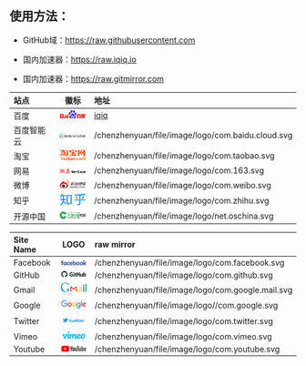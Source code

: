 ## 使用方法：

- GitHub域：https://raw.githubusercontent.com

- 国内加速器：https://raw.iqiq.io

- 国内加速器：https://raw.gitmirror.com

<!--
<img width="48" src="./" />

源域：https://raw.githubusercontent.com
加速：https://raw.iqiq.io
加速：https://raw.gitmirror.com

-->

[iqiq]:https://raw.iqiq.io

站点 | 徽标 | 地址
:-- | :-: | :--
百度 | <img width="48" src="./com.baidu.svg" /> | [iqiq](/chenzhenyuan/file/image/logo/com.baidu.svg)
百度智能云 | <img width="48" src="./com.baidu.cloud.svg" /> | /chenzhenyuan/file/image/logo/com.baidu.cloud.svg
淘宝 | <img width="48" src="./com.taobao.svg" /> | /chenzhenyuan/file/image/logo/com.taobao.svg
网易 | <img width="48" src="./com.163.svg" /> | /chenzhenyuan/file/image/logo/com.163.svg
微博 | <img width="48" src="./com.weibo.svg" /> | /chenzhenyuan/file/image/logo/com.weibo.svg
知乎 | <img width="48" src="./com.zhihu.svg" /> | /chenzhenyuan/file/image/logo/com.zhihu.svg
开源中国 | <img width="48" src="./net.oschina.svg" /> | /chenzhenyuan/file/image/logo/net.oschina.svg
 
 
Site Name | LOGO | raw mirror
:-- | :-: | :--
Facebook | <img width="48" src="./com.facebook.svg" /> | /chenzhenyuan/file/image/logo/com.facebook.svg
GitHub | <img width="48" src="./com.github.svg" /> | /chenzhenyuan/file/image/logo/com.github.svg
Gmail | <img width="48" src="./com.google.mail.svg" /> | /chenzhenyuan/file/image/logo/com.google.mail.svg
Google | <img width="48" src="./com.google.svg" /> | /chenzhenyuan/file/image/logo//com.google.svg
Twitter | <img width="48" src="./com.twitter.svg"> | /chenzhenyuan/file/image/logo/com.twitter.svg
Vimeo | <img width="48" src="./com.vimeo.svg" /> | /chenzhenyuan/file/image/logo/com.vimeo.svg
Youtube | <img width="48" src="./com.youtube.svg" /> | /chenzhenyuan/file/image/logo/com.youtube.svg
